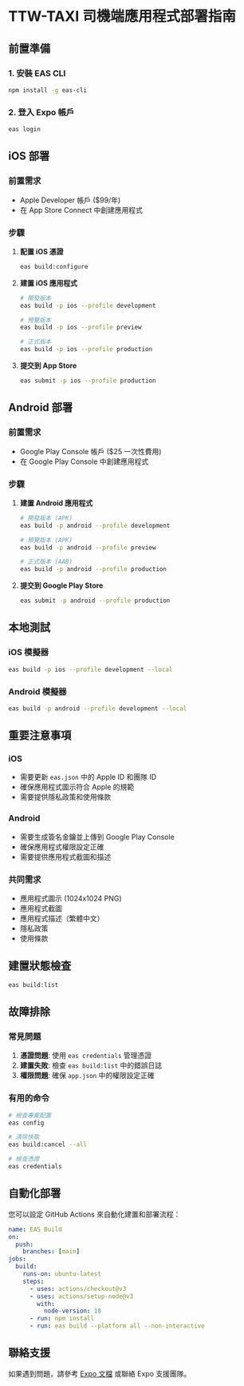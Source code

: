 
# TTW-TAXI 司機端應用程式部署指南

## 前置準備

### 1. 安裝 EAS CLI
```bash
npm install -g eas-cli
```

### 2. 登入 Expo 帳戶
```bash
eas login
```

## iOS 部署

### 前置需求
- Apple Developer 帳戶 ($99/年)
- 在 App Store Connect 中創建應用程式

### 步驟
1. **配置 iOS 憑證**
   ```bash
   eas build:configure
   ```

2. **建置 iOS 應用程式**
   ```bash
   # 開發版本
   eas build -p ios --profile development
   
   # 預覽版本
   eas build -p ios --profile preview
   
   # 正式版本
   eas build -p ios --profile production
   ```

3. **提交到 App Store**
   ```bash
   eas submit -p ios --profile production
   ```

## Android 部署

### 前置需求
- Google Play Console 帳戶 ($25 一次性費用)
- 在 Google Play Console 中創建應用程式

### 步驟
1. **建置 Android 應用程式**
   ```bash
   # 開發版本 (APK)
   eas build -p android --profile development
   
   # 預覽版本 (APK)
   eas build -p android --profile preview
   
   # 正式版本 (AAB)
   eas build -p android --profile production
   ```

2. **提交到 Google Play Store**
   ```bash
   eas submit -p android --profile production
   ```

## 本地測試

### iOS 模擬器
```bash
eas build -p ios --profile development --local
```

### Android 模擬器
```bash
eas build -p android --profile development --local
```

## 重要注意事項

### iOS
- 需要更新 `eas.json` 中的 Apple ID 和團隊 ID
- 確保應用程式圖示符合 Apple 的規範
- 需要提供隱私政策和使用條款

### Android
- 需要生成簽名金鑰並上傳到 Google Play Console
- 確保應用程式權限設定正確
- 需要提供應用程式截圖和描述

### 共同需求
- 應用程式圖示 (1024x1024 PNG)
- 應用程式截圖
- 應用程式描述（繁體中文）
- 隱私政策
- 使用條款

## 建置狀態檢查
```bash
eas build:list
```

## 故障排除

### 常見問題
1. **憑證問題**: 使用 `eas credentials` 管理憑證
2. **建置失敗**: 檢查 `eas build:list` 中的錯誤日誌
3. **權限問題**: 確保 `app.json` 中的權限設定正確

### 有用的命令
```bash
# 檢查專案配置
eas config

# 清除快取
eas build:cancel --all

# 檢查憑證
eas credentials
```

## 自動化部署

您可以設定 GitHub Actions 來自動化建置和部署流程：

```yaml
name: EAS Build
on:
  push:
    branches: [main]
jobs:
  build:
    runs-on: ubuntu-latest
    steps:
      - uses: actions/checkout@v3
      - uses: actions/setup-node@v3
        with:
          node-version: 18
      - run: npm install
      - run: eas build --platform all --non-interactive
```

## 聯絡支援
如果遇到問題，請參考 [Expo 文檔](https://docs.expo.dev/) 或聯絡 Expo 支援團隊。
